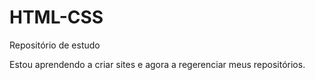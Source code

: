 # HTML-CSS
 Repositório de estudo

Estou aprendendo a criar sites e agora a regerenciar meus repositórios.